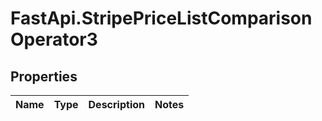 # FastApi.StripePriceListComparisonOperator3

## Properties
Name | Type | Description | Notes
------------ | ------------- | ------------- | -------------
